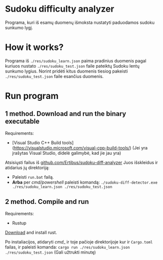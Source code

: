 # Sudoku difficulty analyzer
Programa, kuri iš esamų duomenų išmoksta nustatyti paduodamos sudoku sunkumo lygį.

# How it works?
Programa iš `./res/sudoku_learn.json` paima pradinius duomenis pagal kuriuos nustato `./res/sudoku_test.json` faile pateiktų Sudoku lentų sunkumo lygius.
Norint pridėti kitus duomenis tiesiog pakeisti `./res/sudoku_test.json` faile esančius duomenis.

# Run program
## 1 method. Download and run the binary executable
Requirements:
- [Visual Studio C++ Build tools] (https://visualstudio.microsoft.com/visual-cpp-build-tools/) (Jei yra įrašytas Visual Studio, didelė galimybė, kad jie jau yra)

Atsisiųsti failus iš [github.com/Ertibus/sudoku-diff-analyzer](https://github.com/Ertibus/sudoku-diff-analyzer/releases/tag/Release)
Juos išskleidus ir atidarius jų direktoriją:
- Paleisti `run.bat` failą.
- __Arba__ per _cmd/powershell_ paleisti komandą: `./sudoku-diff-detector.exe ./res/sudoku_learn.json ./res/sudoku_test.json`


## 2 method. Compile and run
Requirements:
- Rustup

[Download](https://www.rust-lang.org/tools/install?platform_override=win) and install rust. 

Po instaliacijos, atidaryti _cmd__ ir toje pačioje direktorijoje kur ir `Cargo.toml` failas, ir paleisti komanda:
`cargo run ./res/sudoku_learn.json ./res/sudoku_test.json` (Gali užtrukti minutę)

